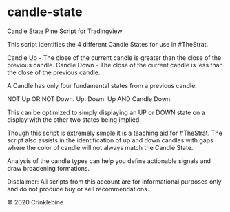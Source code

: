 # candle-state
Candle State Pine Script for Tradingview

This script identifies the 4 different Candle States for use in #TheStrat.

Candle Up - The close of the current candle is greater than the close of the previous candle.
Candle Down - The close of the current candle is less than the close of the previous candle.

A Candle has only four fundamental states from a previous candle:

NOT Up OR NOT Down.
Up.
Down.
Up AND Candle Down.

This can be optimized to simply displaying an UP or DOWN state on a display with the other two states being implied.

Though this script is extremely simple it is a teaching aid for #TheStrat.
The script also assists in the identification of up and down candles with gaps where the color of candle will not always match the Candle State.

Analysis of the candle types can help you define actionable signals and draw broadening formations.

Disclaimer: All scripts from this account are for informational purposes only and do not produce buy or sell recommendations.

© 2020 Crinklebine
